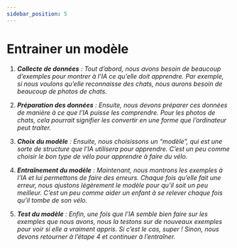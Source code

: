 ```yaml
---
sidebar_position: 5
---
```


# Entrainer un modèle

1. ***Collecte de données** : Tout d’abord, nous avons besoin de beaucoup d’exemples pour montrer à l’IA ce qu’elle doit apprendre. Par exemple, si nous voulons qu’elle reconnaisse des chats, nous aurons besoin de beaucoup de photos de chats.*

2. ***Préparation des données** : Ensuite, nous devons préparer ces données de manière à ce que l’IA puisse les comprendre. Pour les photos de chats, cela pourrait signifier les convertir en une forme que l’ordinateur peut traiter.*

3. ***Choix du modèle** : Ensuite, nous choisissons un “modèle”, qui est une sorte de structure que l’IA utilisera pour apprendre. C’est un peu comme choisir le bon type de vélo pour apprendre à faire du vélo.*

4. ***Entraînement du modèle** : Maintenant, nous montrons les exemples à l’IA et lui permettons de faire des erreurs. Chaque fois qu’elle fait une erreur, nous ajustons légèrement le modèle pour qu’il soit un peu meilleur. C’est un peu comme aider un enfant à se relever chaque fois qu’il tombe de son vélo.*

5. ***Test du modèle** : Enfin, une fois que l’IA semble bien faire sur les exemples que nous avons, nous la testons sur de nouveaux exemples pour voir si elle a vraiment appris. Si c’est le cas, super ! Sinon, nous devons retourner à l’étape 4 et continuer à l’entraîner.*